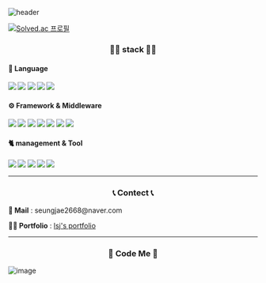 
![header](https://capsule-render.vercel.app/api?type=waving&color=auto&height=300&section=header&text=LEE%20SEUNGJAE&fontSize=90&animation=fadeIn&fontAlignY=38&desc=Web%20Front%20End%20developer&descAlignY=51&descAlign=62)

[![Solved.ac
프로필](http://mazassumnida.wtf/api/v2/generate_badge?boj=leeseungjae)](https://solved.ac/leeseungjae)


<h3 align="center">👨‍💻 stack 👨‍💻</h3> 

<h4> 📒&nbsp;Language <h4> 
<img src="https://img.shields.io/badge/JavaScript-yellow?style=flat-square&logo=JavaScript&logoColor=white"/>
<img src="https://img.shields.io/badge/HTML5-gray?style=flat-square&logo=HTML5&logoColor=#E34F26"/>
<img src="https://img.shields.io/badge/CSS3-gray?style=flat-square&logo=CSS3&logoColor=1572B6"/>
<img src="https://img.shields.io/badge/C-3766AB?style=flat-square&logo=C&logoColor=white"/>
<img src="https://img.shields.io/badge/Java-orange?style=flat-square&logo=Java&logoColor=white"/>

<h4> ⚙️&nbsp;Framework & Middleware<h4> 
<img src="https://img.shields.io/badge/React-skyblue?style=flat-square&logo=React&logoColor=white"/>
<img src="https://img.shields.io/badge/Redux-blueviolet?style=flat-square&logo=Redux&logoColor=white"/>
<img src="https://img.shields.io/badge/PostCSS-DD3A0A?style=flat-square&logo=PostCSS&logoColor=white"/>
<img src="https://img.shields.io/badge/Jest-orange?style=flat-square&logo=Jest&logoColor=white"/>
<img src="https://img.shields.io/badge/TestingLibrary-red?style=flat-square&logo=TestingLibrary&logoColor=white"/>
<img src="https://img.shields.io/badge/Cypress-black?style=flat-square&logo=Cypress&logoColor=white"/>
<img src="https://img.shields.io/badge/Next.js-black?style=flat-square&logo=Next.js&logoColor=white"/>

<h4> 🐈&nbsp;management & Tool<h4> 
<img src="https://img.shields.io/badge/Git-red?style=flat-square&logo=Git&logoColor=white"/>
<img src="https://img.shields.io/badge/Firebase-gray?style=flat-square&logo=Firebase&logoColor=yellow"/>
<img src="https://img.shields.io/badge/VisualStudioCode-blue?style=flat-square&logo=VisualStudioCode&logoColor=white"/>
<img src="https://img.shields.io/badge/github-black?style=flat-square&logo=github&logoColor=white"/>
<img src="https://img.shields.io/badge/slack-red?style=flat-square&logo=slack&logoColor=white"/>

<hr/>

<h3 align="center">📞 Contect 📞</h3> 

<p><b>📧&nbsp;Mail</b> : seungjae2668@naver.com </p>
<p><b>💁‍♂️&nbsp;Portfolio</b> : <a href = "https://lsjportfolio.netlify.app/">lsj's portfolio</a> </p>

<hr/>
  
<h3 align="center">🍌 Code Me 🍌</h3> 
  
![image](https://user-images.githubusercontent.com/77383581/159660252-faa7004d-e7cf-44f4-8b26-101ab9b29715.png)
  

  

